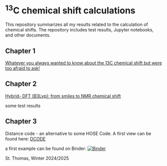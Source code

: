 # <sup>13</sup>C chemical shift calculations

This repository summarizes all my results related to the calculation of chemical shifts. The repository includes test results, Jupyter notebooks, and other documents.



## Chapter 1

[Whatever you always wanted to know about the 13C chemical shift but were too afraid to ask!](Chapter_1/README.md)



## Chapter 2

[Hybrid- DFT (B3Lyp): from smiles to NMR chemical shift](Chapter_2/README.md)

some test results


## Chapter 3

Distance code - an alternative to some HOSE Code. 
A first view can be found here: [DCODE](https://github.com/steto123/dcode)

a first example can be found on Binder: 
[![Binder](https://mybinder.org/badge_logo.svg)](https://mybinder.org/v2/gh/steto123/dcode/06729e4831939ecd5ced530d9506835b1e713701?urlpath=lab%2Ftree%2Fcalc-shift-v.04.ipynb)




St. Thomas, Winter 2024/2025
